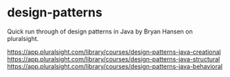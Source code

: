 # design-patterns
Quick run through of design patterns in Java by Bryan Hansen on pluralsight.

https://app.pluralsight.com/library/courses/design-patterns-java-creational
https://app.pluralsight.com/library/courses/design-patterns-java-structural
https://app.pluralsight.com/library/courses/design-patterns-java-behavioral
